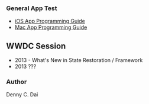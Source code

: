 ### General App Test 

* [iOS App Programming Guide](https://developer.apple.com/library/ios/#documentation/iPhone/Conceptual/iPhoneOSProgrammingGuide)
* [Mac App Programming Guide](https://developer.apple.com/library/mac/#documentation/General/Conceptual/MOSXAppProgrammingGuide)


## WWDC Session

 * 2013 - What's New in State Restoration / Framework
 * 2013 ???


### Author 
Denny C. Dai